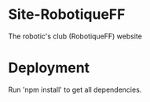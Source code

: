 # Site-RobotiqueFF

The robotic's club (RobotiqueFF) website 

# Deployment
 
Run 'npm install' to get all dependencies.

